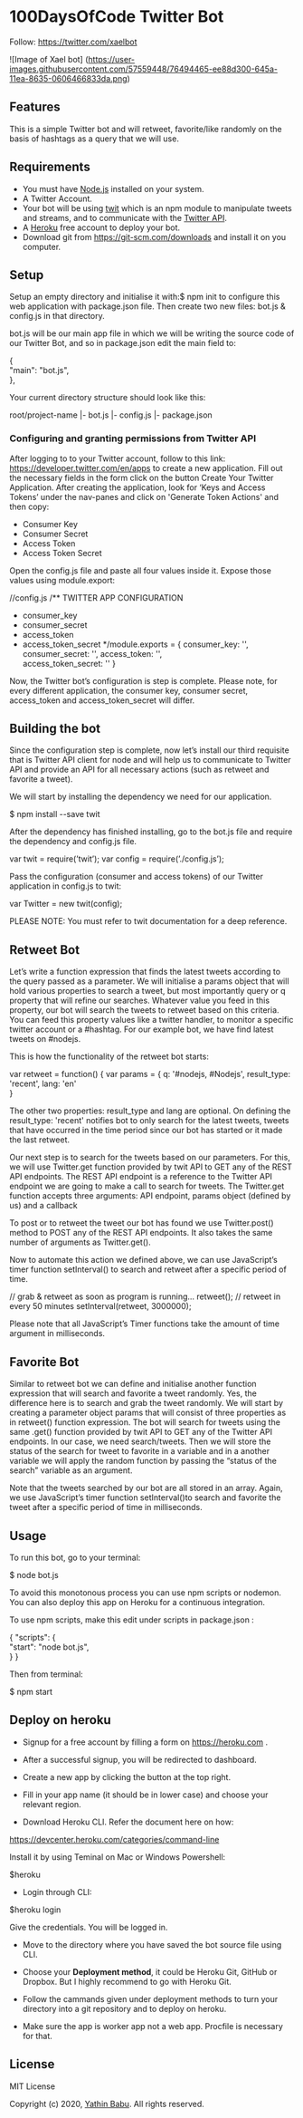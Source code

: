 # 100DaysOfCode Twitter Bot

Follow: https://twitter.com/xaelbot

![Image of Xael bot] (https://user-images.githubusercontent.com/57559448/76494465-ee88d300-645a-11ea-8635-0606466833da.png)

## Features

This is a simple Twitter bot and will retweet, favorite/like randomly on the basis of hashtags as a query that we will use.

## Requirements

* You must have <a href="https://nodejs.org" target="_blank">Node.js</a> installed on your system.
* A Twitter Account.
* Your bot will be using <a href="https://www.npmjs.com/package/twit" target="_blank">twit</a> which is an npm module to manipulate tweets and streams, and to communicate with the <a href="https://developer.twitter.com/en/docs" target="_blank">Twitter API</a>.
* A <a href="https://www.heroku.com/" target="_blank">Heroku</a> free account to deploy your bot.
* Download git from https://git-scm.com/downloads and install it on you computer.

## Setup

Setup an empty directory and initialise it with:$ npm init to configure this web application with package.json file. Then create two new files: bot.js & config.js in that directory.

bot.js will be our main app file in which we will be writing the source code of our Twitter Bot, and so in package.json edit the main field to:

{  
  "main": "bot.js",  
},

Your current directory structure should look like this:

root/project-name
|- bot.js
|- config.js
|- package.json

### Configuring and granting permissions from Twitter API

After logging to to your Twitter account, follow to this link: https://developer.twitter.com/en/apps to create a new application. Fill out the necessary fields in the form click on the button Create Your Twitter Application. After creating the application, look for ‘Keys and Access Tokens’ under the nav-panes and click on 'Generate Token Actions' and then copy:

* Consumer Key
* Consumer Secret
* Access Token
* Access Token Secret

Open the config.js file and paste all four values inside it. Expose those values using module.export:

//config.js
/** TWITTER APP CONFIGURATION
 * consumer_key
 * consumer_secret
 * access_token
 * access_token_secret
 */module.exports = {
  consumer_key: '',  
  consumer_secret: '',
  access_token: '',  
  access_token_secret: ''
}

Now, the Twitter bot’s configuration is step is complete. Please note, for every different application, the consumer key, consumer secret, access_token and access_token_secret will differ.

## Building the bot

Since the configuration step is complete, now let’s install our third requisite that is Twitter API client for node and will help us to communicate to Twitter API and provide an API for all necessary actions (such as retweet and favorite a tweet).

We will start by installing the dependency we need for our application.

$ npm install --save twit

After the dependency has finished installing, go to the bot.js file and require the dependency and config.js file.

var twit = require(’twit’);
var config = require(’./config.js’);

Pass the configuration (consumer and access tokens) of our Twitter application in config.js to twit:

var Twitter = new twit(config);

PLEASE NOTE: You must refer to twit documentation for a deep reference.

## Retweet Bot

Let’s write a function expression that finds the latest tweets according to the query passed as a parameter. We will initialise a params object that will hold various properties to search a tweet, but most importantly query or q property that will refine our searches. Whatever value you feed in this property, our bot will search the tweets to retweet based on this criteria. You can feed this property values like a twitter handler, to monitor a specific twitter account or a #hashtag. For our example bot, we have find latest tweets on #nodejs.

This is how the functionality of the retweet bot starts:

var retweet = function() {
  var params = {
    q: '#nodejs, #Nodejs',
    result_type: 'recent',
    lang: 'en'    
  } 

The other two properties: result_type and lang are optional. On defining the result_type: 'recent' notifies bot to only search for the latest tweets, tweets that have occurred in the time period since our bot has started or it made the last retweet.

Our next step is to search for the tweets based on our parameters. For this, we will use Twitter.get function provided by twit API to GET any of the REST API endpoints. The REST API endpoint is a reference to the Twitter API endpoint we are going to make a call to search for tweets. The Twitter.get function accepts three arguments: API endpoint, params object (defined by us) and a callback

To post or to retweet the tweet our bot has found we use Twitter.post() method to POST any of the REST API endpoints. It also takes the same number of arguments as Twitter.get().

Now to automate this action we defined above, we can use JavaScript’s timer function setInterval() to search and retweet after a specific period of time.

// grab & retweet as soon as program is running...
retweet();
// retweet in every 50 minutes
setInterval(retweet, 3000000);

Please note that all JavaScript’s Timer functions take the amount of time argument in milliseconds.

## Favorite Bot

Similar to retweet bot we can define and initialise another function expression that will search and favorite a tweet randomly. Yes, the difference here is to search and grab the tweet randomly. We will start by creating a parameter object params that will consist of three properties as in retweet() function expression. The bot will search for tweets using the same .get() function provided by twit API to GET any of the Twitter API endpoints. In our case, we need search/tweets. Then we will store the status of the search for tweet to favorite in a variable and in a another variable we will apply the random function by passing the “status of the search” variable as an argument.

Note that the tweets searched by our bot are all stored in an array. Again, we use JavaScript’s timer function setInterval()to search and favorite the tweet after a specific period of time in milliseconds.

## Usage

To run this bot, go to your terminal:

$ node bot.js

To avoid this monotonous process you can use npm scripts or nodemon. You can also deploy this app on Heroku for a continuous integration.

To use npm scripts, make this edit under scripts in package.json :

{
  "scripts": {    
    "start": "node bot.js",  
  }
}

Then from terminal:

$ npm start


## Deploy on heroku

* Signup for a free account by filling a form on https://heroku.com .

* After a successful signup, you will be redirected to dashboard.

* Create a new app by clicking the button at the top right.

* Fill in your app name (it should be in lower case) and choose your relevant region.

* Download Heroku CLI. Refer the document here on how:

https://devcenter.heroku.com/categories/command-line

Install it by using Teminal on Mac or Windows Powershell:

$heroku

* Login through CLI:

$heroku login

Give the credentials. You will be logged in.

* Move to the directory where you have saved the bot source file using CLI.

* Choose your **Deployment method**, it could be Heroku Git, GitHub or Dropbox. But I highly recommend to go with Heroku Git.

* Follow the cammands given under deployment methods to turn your directory into a git repository and to deploy on heroku.

* Make sure the app is worker app not a web app. Procfile is necessary for that.

## License

MIT License

Copyright (c) 2020, <a href="https://twitter.com/yathinbabu" target="_blank">Yathin Babu</a>. All rights reserved.
